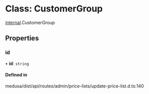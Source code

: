 # Class: CustomerGroup

[internal](../modules/internal-17.md).CustomerGroup

## Properties

### id

• **id**: `string`

#### Defined in

medusa/dist/api/routes/admin/price-lists/update-price-list.d.ts:140
